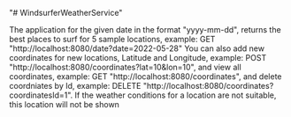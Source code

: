 "# WindsurferWeatherService" 

The application for the given date in the format "yyyy-mm-dd", returns the best places to surf for 5 sample locations, example: 
GET "http://localhost:8080/date?date=2022-05-28"
You can also add new coordinates for new locations, Latitude and Longitude, example: 
POST "http://localhost:8080/coordinates?lat=10&lon=10", 
and view all coordinates, example: 
GET "http://localhost:8080/coordinates",
and delete coordniates by Id, example: 
DELETE "http://localhost:8080/coordinates?coordinatesId=1". 
If the weather conditions for a location are not suitable, this location will not be shown
